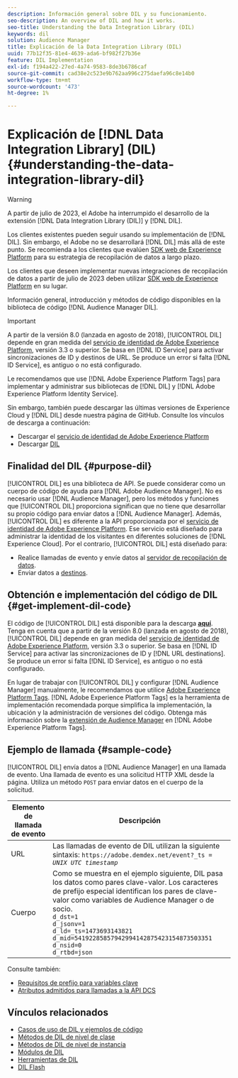 ```yaml
---
description: Información general sobre DIL y su funcionamiento.
seo-description: An overview of DIL and how it works.
seo-title: Understanding the Data Integration Library (DIL)
keywords: dil
solution: Audience Manager
title: Explicación de la Data Integration Library (DIL)
uuid: 77b12f35-81e4-4639-ada6-bf982f27b36e
feature: DIL Implementation
exl-id: f194a422-27ed-4a74-9583-8de3b6786caf
source-git-commit: cad38e2c523e9b762aa996c275daefa96c8e14b0
workflow-type: tm+mt
source-wordcount: '473'
ht-degree: 1%

---
```


# Explicación de [!DNL Data Integration Library] (DIL){#understanding-the-data-integration-library-dil}

>[!WARNING]
>
>A partir de julio de 2023, el Adobe ha interrumpido el desarrollo de la extensión [!DNL Data Integration Library (DIL)] y [!DNL DIL].
>
>Los clientes existentes pueden seguir usando su implementación de [!DNL DIL]. Sin embargo, el Adobe no se desarrollará [!DNL DIL] más allá de este punto. Se recomienda a los clientes que evalúen [SDK web de Experience Platform](https://experienceleague.adobe.com/docs/experience-platform/edge/home.html?lang=es) para su estrategia de recopilación de datos a largo plazo.
>
>Los clientes que deseen implementar nuevas integraciones de recopilación de datos a partir de julio de 2023 deben utilizar [SDK web de Experience Platform](https://experienceleague.adobe.com/docs/experience-platform/edge/home.html?lang=es) en su lugar.

Información general, introducción y métodos de código disponibles en la biblioteca de código [!DNL Audience Manager DIL].

>[!IMPORTANT]
>
>A partir de la versión 8.0 (lanzada en agosto de 2018), [!UICONTROL DIL] depende en gran medida del [servicio de identidad de Adobe Experience Platform](https://experienceleague.adobe.com/docs/id-service/using/home.html?lang=es), versión 3.3 o superior. Se basa en [!DNL ID Service] para activar sincronizaciones de ID y destinos de URL. Se produce un error si falta [!DNL ID Service], es antiguo o no está configurado.
>
>Le recomendamos que use [!DNL Adobe Experience Platform Tags] para implementar y administrar sus bibliotecas de [!DNL DIL] y [!DNL Adobe Experience Platform Identity Service].

Sin embargo, también puede descargar las últimas versiones de Experience Cloud y [!DNL DIL] desde nuestra página de GitHub. Consulte los vínculos de descarga a continuación:

* Descargar el [servicio de identidad de Adobe Experience Platform](https://github.com/Adobe-Marketing-Cloud/id-service/releases)
* Descargar [DIL](https://github.com/Adobe-Marketing-Cloud/dil/releases)

## Finalidad del DIL {#purpose-dil}

[!UICONTROL DIL] es una biblioteca de API. Se puede considerar como un cuerpo de código de ayuda para [!DNL Adobe Audience Manager]. No es necesario usar [!DNL Audience Manager], pero los métodos y funciones que [!UICONTROL DIL] proporciona significan que no tiene que desarrollar su propio código para enviar datos a [!DNL Audience Manager]. Además, [!UICONTROL DIL] es diferente a la API proporcionada por el [servicio de identidad de Adobe Experience Platform](https://experienceleague.adobe.com/docs/id-service/using/home.html?lang=es). Ese servicio está diseñado para administrar la identidad de los visitantes en diferentes soluciones de [!DNL Experience Cloud]. Por el contrario, [!UICONTROL DIL] está diseñado para:

* Realice llamadas de evento y envíe datos al [servidor de recopilación de datos](../reference/system-components/components-data-collection.md).
* Enviar datos a [destinos](../features/destinations/destinations.md).

## Obtención e implementación del código de DIL {#get-implement-dil-code}

El código de [!UICONTROL DIL] está disponible para la descarga **[aquí](https://github.com/Adobe-Marketing-Cloud/dil/releases)**. Tenga en cuenta que a partir de la versión 8.0 (lanzada en agosto de 2018), [!UICONTROL DIL] depende en gran medida del [servicio de identidad de Adobe Experience Platform](https://experienceleague.adobe.com/docs/id-service/using/home.html?lang=es), versión 3.3 o superior. Se basa en [!DNL ID Service] para activar las sincronizaciones de ID y [!DNL URL destinations]. Se produce un error si falta [!DNL ID Service], es antiguo o no está configurado.

En lugar de trabajar con [!UICONTROL DIL] y configurar [!DNL Audience Manager] manualmente, le recomendamos que utilice [Adobe Experience Platform Tags](https://experienceleague.adobe.com/docs/experience-platform/tags/home.html?lang=es). [!DNL Adobe Experience Platform Tags] es la herramienta de implementación recomendada porque simplifica la implementación, la ubicación y la administración de versiones del código. Obtenga más información sobre la [extensión de Audience Manager](https://experienceleague.adobe.com/docs/experience-platform/tags/extensions/adobe/audience-manager/overview.html?lang=es) en [!DNL Adobe Experience Platform Tags].

## Ejemplo de llamada {#sample-code}

[!UICONTROL DIL] envía datos a [!DNL Audience Manager] en una llamada de evento. Una llamada de evento es una solicitud HTTP XML desde la página. Utiliza un método `POST` para enviar datos en el cuerpo de la solicitud.

| Elemento de llamada de evento | Descripción |
|--- |--- |
| URL | Las llamadas de evento de DIL utilizan la siguiente sintaxis: `https://adobe.demdex.net/event?_ts =` *`UNIX UTC timestamp`* |
| Cuerpo | Como se muestra en el ejemplo siguiente, DIL pasa los datos como pares clave-valor. Los caracteres de prefijo especial identifican los pares de clave-valor como variables de Audience Manager o de socio.<br>`d_dst=1`<br>`d_jsonv=1`<br>`d_ld=_ts=1473693143821`<br>`d_mid=54192285857942994142875423154873503351`<br>`d_nsid=0`<br>`d_rtbd=json`<br> |

Consulte también:
* [Requisitos de prefijo para variables clave](../features/traits/trait-variable-prefixes.md)
* [Atributos admitidos para llamadas a la API DCS](../api/dcs-intro/dcs-api-reference/dcs-keys.md)

## Vínculos relacionados

* [Casos de uso de DIL y ejemplos de código](/help/using/dil/dil-use-cases.md)
* [Métodos de DIL de nivel de clase](/help/using/dil/dil-class-overview/dil-start.md)
* [Métodos de DIL de nivel de instancia](/help/using/dil/dil-instance-methods.md)
* [Módulos de DIL](/help/using/dil/dil-modules.md)
* [Herramientas de DIL](/help/using/dil/dil-tools.md)
* [DIL Flash](/help/using/dil/dil-flash.md)
